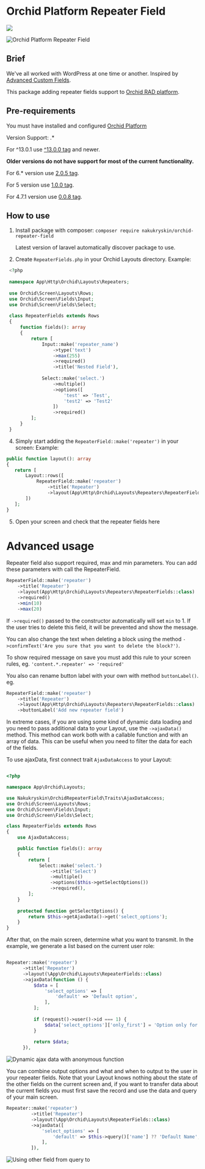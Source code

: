 # Orchid Platform Repeater Field

[<img src="https://github-ads.s3.eu-central-1.amazonaws.com/support-ukraine.svg?t=1" />](https://supportukrainenow.org)

![Orchid Platform Repeater Field](screenshots/repeater.jpg?raw=true)

## Brief

We've all worked with WordPress at one time or another. Inspired
by [Advanced Custom Fields](https://www.advancedcustomfields.com/).

This package adding repeater fields support to [Orchid RAD platform](https://github.com/orchidsoftware/platform).

## Pre-requirements

You must have installed and configured [Orchid Platform](https://github.com/orchidsoftware/platform)

Version Support: .*

For ^13.0.1 use [^13.0.0 tag](https://github.com/Nks/orchid-repeater-field/tree/3.0.0) and newer.

**Older versions do not have support for most of the current functionality.**

For 6.* version use [2.0.5 tag](https://github.com/Nks/orchid-repeater-field/tree/2.0.5).

For 5 version use [1.0.0 tag](https://github.com/Nks/orchid-repeater-field/tree/1.0.0).

For 4.7.1 version use [0.0.8 tag](https://github.com/Nks/orchid-repeater-field/tree/0.0.8).

## How to use

1. Install package with composer:
   `composer require nakukryskin/orchid-repeater-field`

   Latest version of laravel automatically discover package to use.

2. Create `RepeaterFields.php` in your Orchid Layouts directory.
   Example:

```php
 <?php
 
 namespace App\Http\Orchid\Layouts\Repeaters;
 
 use Orchid\Screen\Layouts\Rows;
 use Orchid\Screen\Fields\Input;
 use Orchid\Screen\Fields\Select;
 
 class RepeaterFields extends Rows
 {
     function fields(): array
     {
         return [
             Input::make('repeater_name')
                 ->type('text')
                 ->max(255)
                 ->required()
                 ->title('Nested Field'),
             
             Select::make('select.')
                 ->multiple()
                 ->options([
                     'test' => 'Test',
                     'test2' => 'Test2'
                 ])
                 ->required()
         ];
     }
 }
```

4. Simply start adding the `RepeaterField::make('repeater')` in your screen:
   Example:

```php
public function layout(): array
{
   return [
       Layout::rows([
           RepeaterField::make('repeater')
               ->title('Repeater')
               ->layout(App\Http\Orchid\Layouts\Repeaters\RepeaterFields::class),
       ])
   ];
}
```

5. Open your screen and check that the repeater fields here

# Advanced usage

Repeater field also support required, max and min parameters. You can add these parameters with call the RepeaterField.

```php
RepeaterField::make('repeater')
    ->title('Repeater')
    ->layout(App\Http\Orchid\Layouts\Repeaters\RepeaterFields::class)
    ->required()
    ->min(10)
    ->max(20)
```

If `->required()` passed to the constructor automatically will set `min` to 1. If the user tries to delete this field,
it will be prevented and show the message.

You can also change the text when deleting a block using the
method `->confirmText('Are you sure that you want to delete the block?')`.

To show required message on save you must add this rule to your screen rules, eg. `'content.*.repeater' => 'required'`

You also can rename button label with your own with method `buttonLabel()`.
eg.

```php
RepeaterField::make('repeater')
    ->title('Repeater')
    ->layout(App\Http\Orchid\Layouts\Repeaters\RepeaterFields::class)
    ->buttonLabel('Add new repeater field')
```

In extreme cases, if you are using some kind of dynamic data loading and you need to pass additional data to your
Layout, use the `->ajaxData()` method. This method can work both with a callable function and with an array of data.
This can be useful when you need to filter the data for each of the fields.

To use ajaxData, first connect trait `AjaxDataAccess` to your Layout:

```php

<?php

namespace App\Orchid\Layouts;

use Nakukryskin\OrchidRepeaterField\Traits\AjaxDataAccess;
use Orchid\Screen\Layouts\Rows;
use Orchid\Screen\Fields\Input;
use Orchid\Screen\Fields\Select;

class RepeaterFields extends Rows
{
    use AjaxDataAccess;

    public function fields(): array
    {
        return [
            Select::make('select.')
                ->title('Select')
                ->multiple()
                ->options($this->getSelectOptions())
                ->required(),
        ];
    }
    
    protected function getSelectOptions() {
        return $this->getAjaxData()->get('select_options');
    }
}
```

After that, on the main screen, determine what you want to transmit. In the example, we generate a list based on the
current user role:


```php

Repeater::make('repeater')
      ->title('Repeater')
      ->layout(\App\Orchid\Layouts\RepeaterFields::class)
      ->ajaxData(function () {
          $data = [
              'select_options' => [
                  'default' => 'Default option',
              ],
          ];
   
          if (request()->user()->id === 1) {
              $data['select_options']['only_first'] = 'Option only for user with id #1';
          }
   
          return $data;
      }),
```

![Dynamic ajax data with anonymous function](screenshots/ajax_data_1.png?raw=true)

You can combine output options and what and when to output to the user in your repeater fields. Note that your Layout
knows nothing about the state of the other fields on the current screen and, if you want to transfer data about the
current fields you must first save the record and use the data and query of your main screen.

```php
Repeater::make('repeater')
         ->title('Repeater')
         ->layout(\App\Orchid\Layouts\RepeaterFields::class)
         ->ajaxData([
             'select_options' => [
                 'default' => $this->query()['name'] ?? 'Default Name',
             ],
         ]),
```

![Using other field from query to](screenshots/ajax_data_2.png?raw=true)
